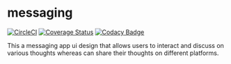 # messaging

[![CircleCI](https://circleci.com/gh/Emmanuel-Dominic/messaging/tree/main.svg?style=svg)](https://circleci.com/gh/Emmanuel-Dominic/messaging/tree/main) [![Coverage Status](https://coveralls.io/repos/github/Emmanuel-Dominic/messaging/badge.svg?branch=main)](https://coveralls.io/github/Emmanuel-Dominic/messaging?branch=main) [![Codacy Badge](https://app.codacy.com/project/badge/Grade/ffb9ee3c356f487aaf2743e4ec7069e5)](https://www.codacy.com/gh/Emmanuel-Dominic/messaging/dashboard?utm_source=github.com&amp;utm_medium=referral&amp;utm_content=Emmanuel-Dominic/messaging&amp;utm_campaign=Badge_Grade)

This a messaging app ui design that allows users to interact and discuss on various thoughts whereas can share their thoughts on different platforms.
